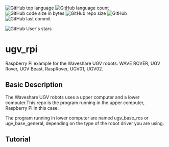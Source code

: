 ![GitHub top language](https://img.shields.io/github/languages/top/effectsmachine/ugv_rpi) ![GitHub language count](https://img.shields.io/github/languages/count/effectsmachine/ugv_rpi)
![GitHub code size in bytes](https://img.shields.io/github/languages/code-size/effectsmachine/ugv_rpi)
![GitHub repo size](https://img.shields.io/github/repo-size/effectsmachine/ugv_rpi) ![GitHub](https://img.shields.io/github/license/effectsmachine/ugv_rpi) ![GitHub last commit](https://img.shields.io/github/last-commit/effectsmachine/ugv_rpi)

![GitHub User's stars](https://img.shields.io/github/stars/effectsmachine?style=social)

# ugv_rpi
Raspberry Pi example for the Waveshare UGV robots: WAVE ROVER, UGV Rover, UGV Beast, RaspRover, UGV01, UGV02.

## Basic Description

The Waveshare UGV robots uses a upper computer and a lower computer.This repo is the program running in the upper computer, Raspberry Pi in this case.

The program running in lower computer are named ugv_base_ros or ugv_base_general, depending on the type of the robot driver you are using.

## Tutorial

